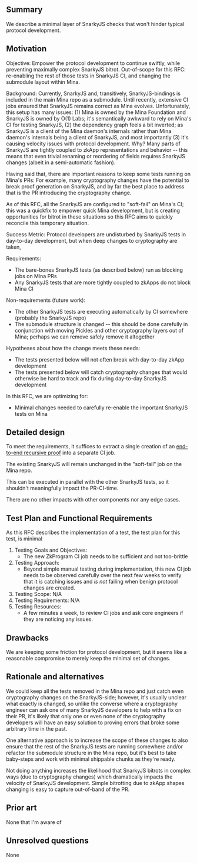 ## Summary
[summary]: #summary

We describe a minimal layer of SnarkyJS checks that won't hinder typical protocol development.

## Motivation
[motivation]: #motivation

Objective: Empower the protocol development to continue swiftly, while preventing maximally complex SnarkyJS bitrot. Out-of-scope for this RFC: re-enabling the rest of those tests in SnarkyJS CI, and changing the submodule layout within Mina.

Background: Currently, SnarkyJS and, transitively, SnarkyJS-bindings is included in the main Mina repo as a submodule. Until recently, extensive CI jobs ensured that SnarkyJS remains correct as Mina evolves. Unfortunately, this setup has many issues: (1) Mina is owned by the Mina Foundation and SnarkyJS is owned by O(1) Labs; it's semantically awkward to rely on Mina's CI for testing SnarkyJS, (2) the dependency graph feels a bit inverted; as SnarkyJS is a client of the Mina daemon's internals rather than Mina daemon's internals being a client of SnarkyJS, and most importantly (3) it's causing velocity issues with protocol development. Why? Many parts of SnarkyJS are tightly coupled to zkApp representations and behavior -- this means that even trivial renaming or reordering of fields requires SnarkyJS changes (albeit in a semi-automatic fashion).

Having said that, there are important reasons to keep some tests running on Mina's PRs: For example, many cryptography changes have the potential to break proof generation on SnarkyJS, and by far the best place to address that is the PR introducing the cryptography change.

As of this RFC, all the SnarkyJS are configured to "soft-fail" on Mina's CI; this was a quickfix to empower quick Mina development, but is creating opportunities for bitrot in these situations so this RFC aims to quickly reconcile this temporary situation.

Success Metric: Protocol developers are undisturbed by SnarkyJS tests in day-to-day development, but when deep changes to cryptography are taken, 

Requirements:

* The bare-bones SnarkyJS tests (as described below) run as blocking jobs on Mina PRs
* Any SnarkyJS tests that are more tightly coupled to zkApps do not block Mina CI

Non-requirements (future work):

* The other SnarkyJS tests are executing automatically by CI somewhere (probably the SnarkyJS repo)
* The submodule structure is changed -- this should be done carefully in conjunction with moving Pickles and other cryptography layers out of Mina; perhaps we can remove safely remove it altogether


Hypotheses about how the change meets these needs:

* The tests presented below will not often break with day-to-day zkApp development
* The tests presented below will catch cryptography changes that would otherwise be hard to track and fix during day-to-day SnarkyJS development

In this RFC, we are optimizing for:

* Minimal changes needed to carefully re-enable the important SnarkyJS tests on Mina

## Detailed design
[detailed-design]: #detailed-design

To meet the requirements, it suffices to extract a single creation of an [end-to-end recursive proof](https://github.com/o1-labs/snarkyjs/pull/997/files#diff-32aa0e3ac39d1593084da877ed5ed544175d7058ebeeda1623157b31723b8a9bR40) into a separate CI job.

The existing SnarkyJS will remain unchanged in the "soft-fail" job on the Mina repo.

This can be executed in parallel with the other SnarkyJS tests, so it shouldn't meaningfully impact the PR-CI-time.

There are no other impacts with other components nor any edge cases.

## Test Plan and Functional Requirements
[test-plan-and-functional-requirements]: #test-plan-and-functional-requirements

As this RFC describes the implementation of a test, the test plan for this test, is minimal

1. Testing Goals and Objectives: 
    * The new ZkProgram CI job needs to be sufficient and not too-brittle
2. Testing Approach: 
    * Beyond simple manual testing during implementation, this new CI job needs to be observed carefully over the next few weeks to verify that it _is_ catching issues and _is not_ failing when benign protocol changes are created.
3. Testing Scope:  N/A
4. Testing Requirements: N/A
5. Testing Resources: 
    * A few minutes a week, to review CI jobs and ask core engineers if they are noticing any issues.

## Drawbacks
[drawbacks]: #drawbacks

We are keeping some friction for protocol development, but it seems like a reasonable compromise to merely keep the minimal set of changes.

## Rationale and alternatives
[rationale-and-alternatives]: #rationale-and-alternatives

We could keep all the tests removed in the Mina repo and just catch even cryptography changes on the SnarkyJS-side; however, it's usually unclear what exactly is changed, so unlike the converse where a cryptography engineer can ask one of many SnarkyJS developers to help with a fix on their PR, it's likely that only one or even none of the cryptography developers will have an easy solution to proving errors that broke some arbitrary time in the past.

One alternative approach is to increase the scope of these changes to also ensure that the rest of the SnarkyJS tests are running somewhere and/or refactor the submodule structure in the Mina repo, but it's best to take baby-steps and work with minimal shippable chunks as they're ready.

Not doing anything increases the likelihood that SnarkyJS bitrots in complex ways (due to cryptography changes) which dramatically impacts the velocity of SnarkyJS development. Simple bitrotting due to zkApp shapes changing is easy to capture out-of-band of the PR.

## Prior art
[prior-art]: #prior-art

None that I'm aware of

## Unresolved questions
[unresolved-questions]: #unresolved-questions

None
